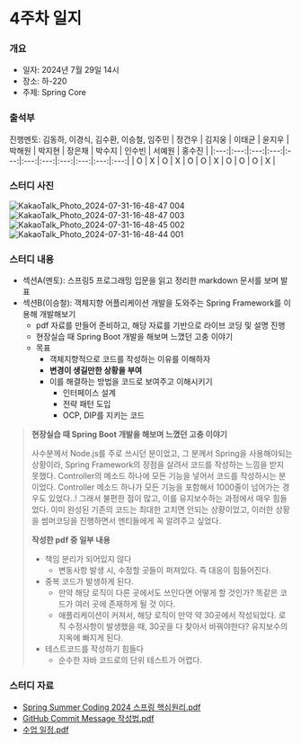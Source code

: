 # 4주차 일지

### 개요
- 일자: 2024년 7월 29일 14시
- 장소: 하-220
- 주제: Spring Core

### 출석부
진행멘토: 김동하, 이경식, 김수환, 이승철, 임주민
| 정건우 | 김지웅 | 이태균 | 윤지우 | 박해원 | 박지현 | 장은채 | 박수지 | 인수빈 | 서예원 | 홍수진 |
|:---:|:---:|:---:|:---:|:---:|:---:|:---:|:---:|:---:|:---:|:---:|
| O   | X   | O   | X   | O   | O   | X   | O   | O   | O   | X   |
### 스터디 사진
![KakaoTalk_Photo_2024-07-31-16-48-47 004](https://github.com/user-attachments/assets/3d31f606-1bce-4b34-95bc-c805cfa6ba78)
![KakaoTalk_Photo_2024-07-31-16-48-47 003](https://github.com/user-attachments/assets/5616aa75-2289-4c0a-a538-1ba85a65f095)
![KakaoTalk_Photo_2024-07-31-16-48-45 002](https://github.com/user-attachments/assets/1c14b0d0-f4e9-49d0-a095-7a8dbb2ddcdb)
![KakaoTalk_Photo_2024-07-31-16-48-44 001](https://github.com/user-attachments/assets/139a9707-d98f-4e2a-bb02-024e9b2a7899)



### 스터디 내용
- 섹션A(멘토): 스프링5 프로그래밍 입문을 읽고 정리한 markdown 문서를 보며 발표
- 섹션B(이승철): 객체지향 어플리케이션 개발을 도와주는 Spring Framework를 이용해 개발해보기
  - pdf 자료를 만들어 준비하고, 해당 자료를 기반으로 라이브 코딩 및 설명 진행
  - 현장실습 때 Spring Boot 개발을 해보며 느꼈던 고충 이야기
  - 목표
    - 객체지향적으로 코드를 작성하는 이유를 이해하자
    - **변경이 생길만한 상황을 부여**
    - 이를 해결하는 방법을 코드로 보여주고 이해시키기
      - 인터페이스 설계
      - 전략 패턴 도입
      - OCP, DIP를 지키는 코드
    


> **현장실습 때 Spring Boot 개발을 해보며 느꼈던 고충 이야기**    
> 
> 사수분께서 Node.js를 주로 쓰시던 분이었고, 그 분께서 Spring을 사용해야되는 상황이라, Spring Framework의 장점을 살려서 코드를 작성하는 느낌을 받지 못했다. Controller의 메소드 하나에 모든 기능을 넣어서 코드를 작성하시는 분이었다. Controller 메소드 하나가 모든 기능을 포함해서 1000줄이 넘어가는 경우도 있었다..! 그래서 불편한 점이 많고, 이를 유지보수하는 과정에서 매우 힘들었다. 이미 완성된 기존의 코드는 최대한 고치면 안되는 상황이었고, 이러한 상황을 썸머코딩을 진행하면서 멘티들에게 꼭 알려주고 싶었다. 
> 
> **작성한 pdf 중 일부 내용**
> - 책임 분리가 되어있지 않다 
>   - 변동사항 발생 시, 수정할 곳들이 퍼져있다. 즉 대응이 힘들어진다. 
> - 중복 코드가 발생하게 된다. 
>   - 만약 해당 로직이 다른 곳에서도 쓰인다면 어떻게 할 것인가? 똑같은 코드가 여러 곳에 존재하게 될 것 이다.
>   - 애플리케이션이 커져서, 해당 로직이 만약 약 30곳에서 작성되었다. 로직 수정사항이 발생했을 때, 30곳을 다 찾아서 바꿔야한다? 유지보수의 지옥에 빠지게 된다. 
> - 테스트코드를 작성하기 힘들다 
>   - 순수한 자바 코드로의 단위 테스트가 어렵다. 
> 


### 스터디 자료
- [Spring Summer Coding 2024 스프링 핵심원리.pdf](https://github.com/user-attachments/files/16438088/Spring.Summer.Coding.2024.pdf)
- [GitHub Commit Message 작성법.pdf](https://github.com/user-attachments/files/16438093/GitHub.Commit.Message.pdf)
- [수업 일정.pdf](https://github.com/user-attachments/files/16438098/default.pdf)
